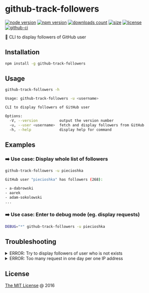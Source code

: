# github-track-followers

[![node version](https://img.shields.io/node/v/github-track-followers.svg)](https://www.npmjs.com/package/github-track-followers)
[![npm version](https://badge.fury.io/js/github-track-followers.svg)](https://badge.fury.io/js/github-track-followers)
[![downloads count](https://img.shields.io/npm/dt/github-track-followers.svg)](https://www.npmjs.com/package/github-track-followers)
[![size](https://packagephobia.com/badge?p=github-track-followers)](https://packagephobia.com/result?p=github-track-followers)
[![license](https://img.shields.io/npm/l/github-track-followers.svg)](https://piecioshka.mit-license.org)
[![github-ci](https://github.com/piecioshka/github-track-followers/actions/workflows/testing.yml/badge.svg)](https://github.com/piecioshka/github-track-followers/actions/workflows/testing.yml)

🔨 CLI to display followers of GitHub user

## Installation

```bash
npm install -g github-track-followers
```

## Usage

```bash
github-track-followers -h

Usage: github-track-followers -u <username>

CLI to display followers of GitHub user

Options:
  -V, --version          output the version number
  -u, --user <username>  fetch and display followers from GitHub
  -h, --help             display help for command
```

## Examples

### ➡️ Use case: Display whole list of followers

```bash
github-track-followers -u piecioshka

GitHub user "piecioshka" has followers (268):

- a-dabrowski
- aarek
- adam-sokolowski
...
```

### ➡️ Use case: Enter to debug mode (eg. display requests)

```bash
DEBUG="*" github-track-followers -u piecioshka
```

## Troubleshooting

<details>
<summary>ERROR: Try to display followers of user who is not exists</summary>

```bash
github-track-followers -u not-found-username-iu1h23j

Not found
```

_Solution_: maybe you have typo?

</details>

<details>
<summary>ERROR: Too many request in one day per one IP address</summary>

```bash
github-track-followers -u piecioshka

API rate limit exceeded for 999.999.999.999. (But here's the good news: Authenticated requests get a higher rate limit. Check out the documentation for more details.)
```

_Solution_: you should rest though next 24 hours?

</details>

## License

[The MIT License](https://piecioshka.mit-license.org) @ 2016

